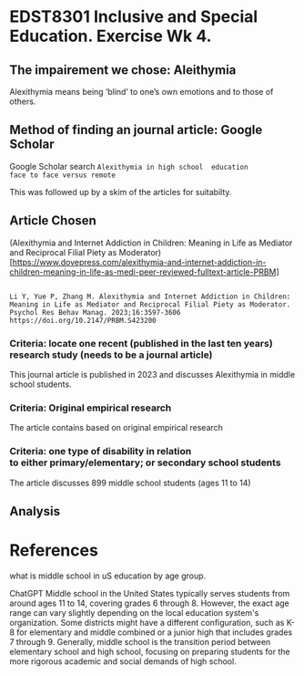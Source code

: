 # EDST8301 Inclusive and Special Education. Exercise Wk 4.

## The impairement we chose: Aleithymia
Alexithymia means being ‘blind’ to one’s own emotions and to those of others.

## Method of finding an journal article: Google Scholar
Google Scholar search <code>Alexithymia in high school  education face to face versus remote </code>

This was followed up by a skim of the articles for suitabilty.

## Article Chosen
(Alexithymia and Internet Addiction in Children: Meaning in Life as Mediator and Reciprocal Filial Piety as Moderator) [https://www.dovepress.com/alexithymia-and-internet-addiction-in-children-meaning-in-life-as-medi-peer-reviewed-fulltext-article-PRBM]

<code>
Li Y, Yue P, Zhang M. Alexithymia and Internet Addiction in Children: Meaning in Life as Mediator and Reciprocal Filial Piety as Moderator. Psychol Res Behav Manag. 2023;16:3597-3606
https://doi.org/10.2147/PRBM.S423200
</code>

### Criteria: locate one recent (published in the last ten years) research study (needs to be a journal article) 
This journal article is published in 2023 and discusses Alexithymia in middle school students.
### Criteria: Original empirical research

The article contains  based on original empirical research

### Criteria: one type of disability in relation to either primary/elementary; or secondary school students
The article discusses 899 middle school students (ages 11 to 14)


## Analysis



# References
what is middle school in uS education by age group.

ChatGPT
Middle school in the United States typically serves students from around ages 11 to 14, covering grades 6 through 8. However, the exact age range can vary slightly depending on the local education system's organization. Some districts might have a different configuration, such as K-8 for elementary and middle combined or a junior high that includes grades 7 through 9. Generally, middle school is the transition period between elementary school and high school, focusing on preparing students for the more rigorous academic and social demands of high school.
